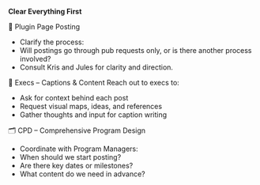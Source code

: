 
**Clear Everything First**

📌 Plugin Page Posting
- Clarify the process:
- Will postings go through pub requests only, or is there another process involved?
- Consult Kris and Jules for clarity and direction.

🧠 Execs – Captions & Content
Reach out to execs to:
- Ask for context behind each post
- Request visual maps, ideas, and references
- Gather thoughts and input for caption writing

🗂️ CPD – Comprehensive Program Design
- Coordinate with Program Managers:
- When should we start posting?
- Are there key dates or milestones?
- What content do we need in advance?
